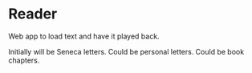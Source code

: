 # Reader 

Web app to load text and have it played back.

Initially will be Seneca letters. Could be personal letters. Could be book chapters. 


